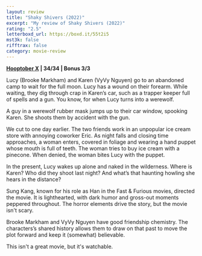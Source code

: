 ```yaml
---
layout: review
title: "Shaky Shivers (2022)"
excerpt: "My review of Shaky Shivers (2022)"
rating: "2.5"
letterboxd_url: https://boxd.it/55t2i5
mst3k: false
rifftrax: false
category: movie-review
---
```


<b><a href="https://boxd.it/pmi12" title="Hooptober X" target="_blank" rel="noopener">Hooptober X</a> | 34/34 | Bonus 3/3</b>

Lucy (Brooke Markham) and Karen (VyVy Nguyen) go to an abandoned camp to wait for the full moon. Lucy has a wound on their forearm. While waiting, they dig through crap in Karen’s car, such as a trapper keeper full of spells and a gun. You know, for when Lucy turns into a werewolf.

A guy in a werewolf rubber mask jumps up to their car window, spooking Karen. She shoots them by accident with the gun.

We cut to one day earlier. The two friends work in an unpopular ice cream store with annoying coworker Eric. As night falls and closing time approaches, a woman enters, covered in foliage and wearing a hand puppet whose mouth is full of teeth. The woman tries to buy ice cream with a pinecone. When denied, the woman bites Lucy with the puppet.

In the present, Lucy wakes up alone and naked in the wilderness. Where is Karen? Who did they shoot last night? And what’s that haunting howling she hears in the distance?

Sung Kang, known for his role as Han in the Fast & Furious movies, directed the movie. It is lighthearted, with dark humor and gross-out moments peppered throughout. The horror elements drive the story, but the movie isn't scary.

Brooke Markham and VyVy Nguyen have good friendship chemistry. The characters’s shared history allows them to draw on that past to move the plot forward and keep it (somewhat) believable.

This isn't a great movie, but it's watchable.
